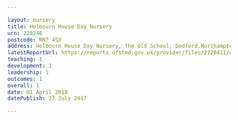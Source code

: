 ```yaml
---

layout: nursery
title: Holbourn House Day Nursery
urn: 220246
postcode: NN7 4SX
address: Holbourn House Day Nursery, The Old School, Dodford,Northampton, Northamptonshire, NN7 4SX
latestReportUrl: https://reports.ofsted.gov.uk/provider/files/2720411/urn/220246.pdf
teaching: 1
development: 1
leadership: 1
outcomes: 1
overall: 1
date: 01 April 2018 
datePublish: 27 July 2017

---
```

